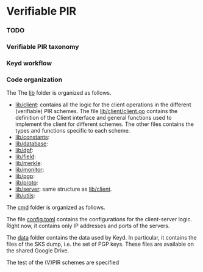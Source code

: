 # Verifiable PIR

### TODO

### Verifiable PIR taxonomy

### Keyd workflow

### Code organization
The 
The [lib](lib) folder is organized as follows.
  * [lib/client](lib/client): contains all the logic for the client operations
    in the different (verifiable) PIR schemes. The file
    [lib/client/client.go](lib/client/client.go) contains the definition of the
    Client interface and general functions used to implement the client for
    different schemes. The other files contains the types and functions specific
    to each scheme.
  * [lib/constants](lib/constants):
  * [lib/database](lib/database):
  * [lib/dpf](lib/dpf):
  * [lib/field](lib/field):
  * [lib/merkle](lib/merkle):
  * [lib/monitor](lib/monitor):
  * [lib/pgp](lib/pgp):
  * [lib/proto](lib/proto):
  * [lib/server](lib/server): same structure as [lib/client](lib/client).
  * [lib/utils](lib/utils):

The [cmd](cmd) folder is organized as follows.

The file [config.toml](config.toml) contains the configurations for the
client-server logic. Right now, it contains only IP addresses and ports of the
servers.

The [data](data) folder contains the data used by Keyd. In particular, it
contains the files of the SKS dump, i.e. the set of PGP keys. These files are
available on the shared Google Drive.

The test of the (V)PIR schemes are specified


